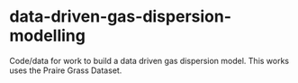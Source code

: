 # data-driven-gas-dispersion-modelling
Code/data for work to build a data driven gas dispersion model. This works uses the Praire Grass Dataset.
